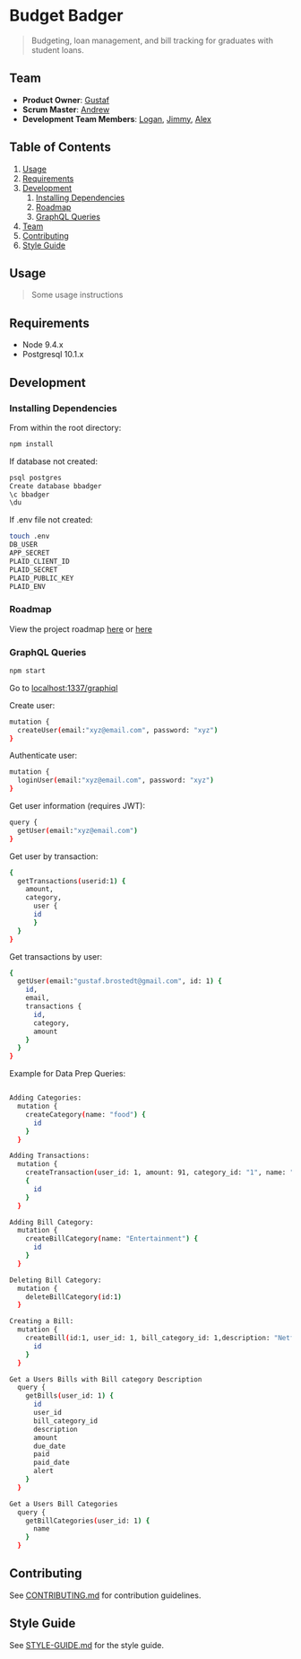 # Budget Badger

> Budgeting, loan management, and bill tracking for graduates with student loans.

## Team

  - __Product Owner__: [Gustaf](https://github.com/GustafB)
  - __Scrum Master__: [Andrew](https://github.com/andrewblgithub)
  - __Development Team Members__: [Logan](https://github.com/loganmcbride), [Jimmy](https://github.com/jkang1220), [Alex](https://github.com/afriedman1991)

## Table of Contents

1. [Usage](#Usage)
1. [Requirements](#requirements)
1. [Development](#development)
    1. [Installing Dependencies](#installing-dependencies)
    1. [Roadmap](#roadmap)
    1. [GraphQL Queries](#graphql-queries)
1. [Team](#team)
1. [Contributing](#contributing)
1. [Style Guide](#style-guide)

## Usage

> Some usage instructions

## Requirements

- Node 9.4.x
- Postgresql 10.1.x

## Development

### Installing Dependencies

From within the root directory:

```sh
npm install
```

If database not created:

```sh
psql postgres
Create database bbadger
\c bbadger
\du
```

If .env file not created:

```sh
touch .env
DB_USER
APP_SECRET
PLAID_CLIENT_ID
PLAID_SECRET
PLAID_PUBLIC_KEY
PLAID_ENV
```

### Roadmap

View the project roadmap [here](https://github.com/turbapriami/budgetbadger/issues) or [here](https://waffle.io/turbapriami/budgetbadger)

### GraphQL Queries

```sh
npm start
```
Go to [localhost:1337/graphiql](http://localhost:1337/graphiql)

Create user:
```sh
mutation {
  createUser(email:"xyz@email.com", password: "xyz")
}
```

Authenticate user:
```sh
mutation {
  loginUser(email:"xyz@email.com", password: "xyz")
}
```

Get user information (requires JWT):
```sh
query {
  getUser(email:"xyz@email.com")
}
```

Get user by transaction:
```sh
{
  getTransactions(userid:1) {
    amount,
    category,
      user {
      id
      }
  }
}
```

Get transactions by user:
```sh
{
  getUser(email:"gustaf.brostedt@gmail.com", id: 1) {
    id,
    email,
    transactions {
      id,
      category,
      amount
    }
  }
}
```

Example for Data Prep Queries:
```sh

Adding Categories:
  mutation {
    createCategory(name: "food") {
      id
    }
  }

Adding Transactions: 
  mutation {
    createTransaction(user_id: 1, amount: 91, category_id: "1", name: "Zuckers", street: "60145 Chesterfied Rd", zip_code: "24060", state: "Virginia", account_id: "12345") 
    {
      id
    }
  }

Adding Bill Category:
  mutation {
    createBillCategory(name: "Entertainment") {
      id
    }
  }

Deleting Bill Category:
  mutation {
    deleteBillCategory(id:1)
  }

Creating a Bill:
  mutation {
    createBill(id:1, user_id: 1, bill_category_id: 1,description: "Netflix", amount: 8.99, due_date: "12/21/2017", paid: false, alert: false) {
      id
    }
  }

Get a Users Bills with Bill category Description
  query {
    getBills(user_id: 1) {
      id
      user_id
      bill_category_id
      description
      amount
      due_date
      paid
      paid_date
      alert
    }
  }

Get a Users Bill Categories
  query {
    getBillCategories(user_id: 1) {
      name
    }
  }
```

## Contributing

See [CONTRIBUTING.md](CONTRIBUTING.md) for contribution guidelines.

## Style Guide

See [STYLE-GUIDE.md](STYLE-GUIDE.md) for the style guide.